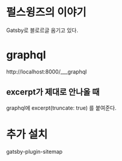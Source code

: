 # 펄스윙즈의 이야기

Gatsby로 블로르글 옴기고 있다.

# graphql

http://localhost:8000/___graphql

## excerpt가 제대로 안나올 때

graphql에 excerpt(truncate: true) 를 붙여준다.

# 추가 설치

gatsby-plugin-sitemap
